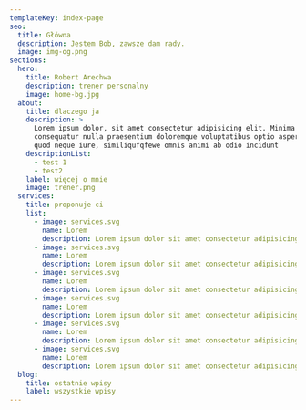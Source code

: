 ```yaml
---
templateKey: index-page
seo:
  title: Główna
  description: Jestem Bob, zawsze dam rady.
  image: img-og.png
sections:
  hero:
    title: Robert Arechwa
    description: trener personalny
    image: home-bg.jpg
  about:
    title: dlaczego ja
    description: >
      Lorem ipsum dolor, sit amet consectetur adipisicing elit. Minima
      consequatur nulla praesentium doloremque voluptatibus optio asperiores
      quod neque iure, similiqufqfewe omnis animi ab odio incidunt
    descriptionList:
      - test 1
      - test2
    label: więcej o mnie
    image: trener.png
  services:
    title: proponuje ci
    list:
      - image: services.svg
        name: Lorem
        description: Lorem ipsum dolor sit amet consectetur adipisicing elit.
      - image: services.svg
        name: Lorem
        description: Lorem ipsum dolor sit amet consectetur adipisicing elit.
      - image: services.svg
        name: Lorem
        description: Lorem ipsum dolor sit amet consectetur adipisicing elit.
      - image: services.svg
        name: Lorem
        description: Lorem ipsum dolor sit amet consectetur adipisicing elit.
      - image: services.svg
        name: Lorem
        description: Lorem ipsum dolor sit amet consectetur adipisicing elit.
      - image: services.svg
        name: Lorem
        description: Lorem ipsum dolor sit amet consectetur adipisicing elit.
  blog:
    title: ostatnie wpisy
    label: wszystkie wpisy
---
```

